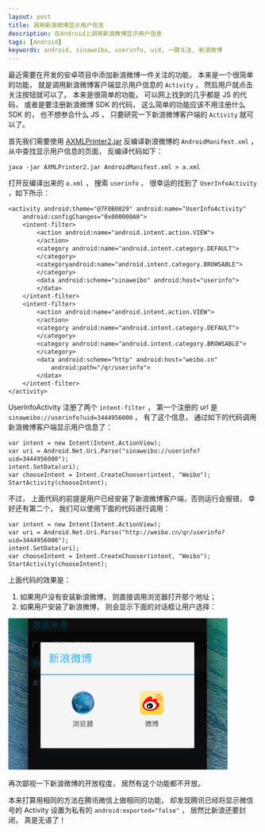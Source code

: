 ```yaml
---
layout: post
title: 调用新浪微博显示用户信息
description: 在Android上调用新浪微博显示用户信息
tags: [Android]
keywords: android, sinaweibo, userinfo, uid, 一键关注, 新浪微博
---
```

最近需要在开发的安卓项目中添加新浪微博一件关注的功能， 本来是一个很简单的功能， 就是调用新浪微博客户端显示用户信息的 `Activity` ， 然后用户就点击关注按钮就可以了。 本来是很简单的功能， 可以网上找到的几乎都是 JS 的代码， 或者是要注册新浪微博 SDK 的代码， 这么简单的功能应该不用注册什么 SDK 的， 也不想参合什么 JS ， 只要研究一下新浪微博客户端的 `Activity` 就可以了。

首先我们需要使用 [AXMLPrinter2.jar][1] 反编译新浪微博的 `AndroidManifest.xml` ， 从中查找显示用户信息的页面， 反编译代码如下：

    java -jar AXMLPrinter2.jar AndroidManifest.xml > a.xml

打开反编译出来的 `a.xml` ， 搜索 `userinfo` ， 很幸运的找到了 `UserInfoActivity` ，如下所示：

    <activity android:theme="@7F0B0029" android:name="UserInfoActivity"
        android:configChanges="0x000000A0">
        <intent-filter>
            <action android:name="android.intent.action.VIEW">
            </action>
            <category android:name="android.intent.category.DEFAULT">
            </category>
            <categoryandroid:name="android.intent.category.BROWSABLE">
            </category>
            <data android:scheme="sinaweibo" android:host="userinfo">
            </data>
        </intent-filter>
        <intent-filter>
            <action android:name="android.intent.action.VIEW">
            </action>
            <category android:name="android.intent.category.DEFAULT">
            </category>
            <category android:name="android.intent.category.BROWSABLE">
            </category>
            <data android:scheme="http" android:host="weibo.cn"
                android:path="/qr/userinfo">
            </data>
        </intent-filter>
    </activity>

UserInfoActivity 注册了两个 `intent-filter` ， 第一个注册的 url 是 `sinaweibo://userinfo?uid=3444956000` ， 有了这个信息， 通过如下的代码调用新浪微博客户端显示用户信息了：

    var intent = new Intent(Intent.ActionView);
    var uri = Android.Net.Uri.Parse("sinaweibo://userinfo?uid=3444956000");
    intent.SetData(uri);
    var chooseIntent = Intent.CreateChooser(intent, "Weibo");
    StartActivity(chooseIntent);

不过， 上面代码的前提是用户已经安装了新浪微博客户端，否则运行会报错， 幸好还有第二个， 我们可以使用下面的代码进行调用：

    var intent = new Intent(Intent.ActionView);
    var uri = Android.Net.Uri.Parse("http://weibo.cn/qr/userinfo?uid=3444956000");
    intent.SetData(uri);
    var chooseIntent = Intent.CreateChooser(intent, "Weibo");
    StartActivity(chooseIntent);

上面代码的效果是：

1. 如果用户没有安装新浪微博， 则直接调用浏览器打开那个地址；
2. 如果用户安装了新浪微博， 则会显示下面的对话框让用户选择：

![选择对话框](/assets/post-images/weibo-userinfo-chooser.png)

再次鄙视一下新浪微博的开放程度， 居然有这个功能都不开放。

本来打算用相同的方法在腾讯微信上做相同的功能，  却发现腾讯已经将显示微信号的 Activity 设置为私有的 `android:exported="false"` ， 居然比新浪还要封闭， 真是无语了！

[1]: https://code.google.com/p/android4me/downloads/detail?name=AXMLPrinter2.jar&can=2&q=
